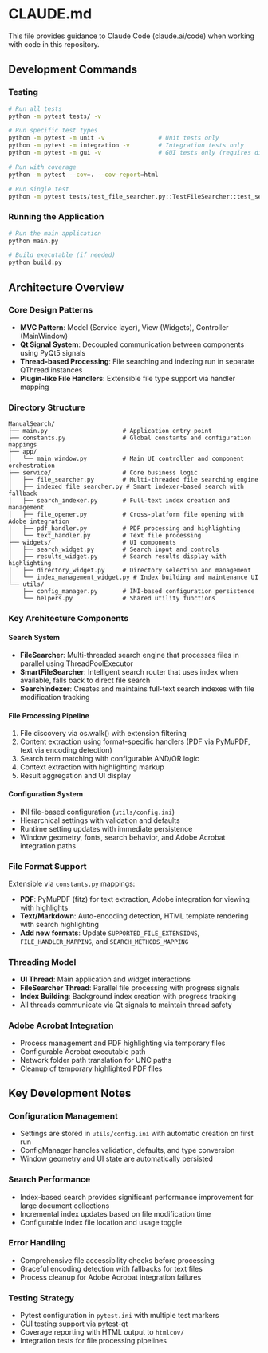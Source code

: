 # CLAUDE.md

This file provides guidance to Claude Code (claude.ai/code) when working with code in this repository.

## Development Commands

### Testing
```bash
# Run all tests
python -m pytest tests/ -v

# Run specific test types
python -m pytest -m unit -v               # Unit tests only
python -m pytest -m integration -v        # Integration tests only
python -m pytest -m gui -v                # GUI tests only (requires display)

# Run with coverage
python -m pytest --cov=. --cov-report=html

# Run single test
python -m pytest tests/test_file_searcher.py::TestFileSearcher::test_search_functionality -v
```

### Running the Application
```bash
# Run the main application
python main.py

# Build executable (if needed)
python build.py
```

## Architecture Overview

### Core Design Patterns
- **MVC Pattern**: Model (Service layer), View (Widgets), Controller (MainWindow)
- **Qt Signal System**: Decoupled communication between components using PyQt5 signals
- **Thread-based Processing**: File searching and indexing run in separate QThread instances
- **Plugin-like File Handlers**: Extensible file type support via handler mapping

### Directory Structure
```
ManualSearch/
├── main.py                     # Application entry point
├── constants.py                # Global constants and configuration mappings
├── app/
│   └── main_window.py          # Main UI controller and component orchestration
├── service/                    # Core business logic
│   ├── file_searcher.py        # Multi-threaded file searching engine
│   ├── indexed_file_searcher.py # Smart indexer-based search with fallback
│   ├── search_indexer.py       # Full-text index creation and management
│   ├── file_opener.py          # Cross-platform file opening with Adobe integration
│   ├── pdf_handler.py          # PDF processing and highlighting
│   └── text_handler.py         # Text file processing
├── widgets/                    # UI components
│   ├── search_widget.py        # Search input and controls
│   ├── results_widget.py       # Search results display with highlighting
│   ├── directory_widget.py     # Directory selection and management
│   └── index_management_widget.py # Index building and maintenance UI
└── utils/
    ├── config_manager.py       # INI-based configuration persistence
    └── helpers.py              # Shared utility functions
```

### Key Architecture Components

#### Search System
- **FileSearcher**: Multi-threaded search engine that processes files in parallel using ThreadPoolExecutor
- **SmartFileSearcher**: Intelligent search router that uses index when available, falls back to direct file search
- **SearchIndexer**: Creates and maintains full-text search indexes with file modification tracking

#### File Processing Pipeline
1. File discovery via os.walk() with extension filtering
2. Content extraction using format-specific handlers (PDF via PyMuPDF, text via encoding detection)
3. Search term matching with configurable AND/OR logic
4. Context extraction with highlighting markup
5. Result aggregation and UI display

#### Configuration System
- INI file-based configuration (`utils/config.ini`)
- Hierarchical settings with validation and defaults
- Runtime setting updates with immediate persistence
- Window geometry, fonts, search behavior, and Adobe Acrobat integration paths

### File Format Support
Extensible via `constants.py` mappings:
- **PDF**: PyMuPDF (fitz) for text extraction, Adobe integration for viewing with highlights
- **Text/Markdown**: Auto-encoding detection, HTML template rendering with search highlighting
- **Add new formats**: Update `SUPPORTED_FILE_EXTENSIONS`, `FILE_HANDLER_MAPPING`, and `SEARCH_METHODS_MAPPING`

### Threading Model
- **UI Thread**: Main application and widget interactions
- **FileSearcher Thread**: Parallel file processing with progress signals
- **Index Building**: Background index creation with progress tracking
- All threads communicate via Qt signals to maintain thread safety

### Adobe Acrobat Integration
- Process management and PDF highlighting via temporary files
- Configurable Acrobat executable path
- Network folder path translation for UNC paths
- Cleanup of temporary highlighted PDF files

## Key Development Notes

### Configuration Management
- Settings are stored in `utils/config.ini` with automatic creation on first run
- ConfigManager handles validation, defaults, and type conversion
- Window geometry and UI state are automatically persisted

### Search Performance
- Index-based search provides significant performance improvement for large document collections
- Incremental index updates based on file modification time
- Configurable index file location and usage toggle

### Error Handling
- Comprehensive file accessibility checks before processing  
- Graceful encoding detection with fallbacks for text files
- Process cleanup for Adobe Acrobat integration failures

### Testing Strategy
- Pytest configuration in `pytest.ini` with multiple test markers
- GUI testing support via pytest-qt
- Coverage reporting with HTML output to `htmlcov/`
- Integration tests for file processing pipelines
